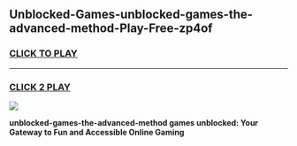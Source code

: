 
## Unblocked-Games-unblocked-games-the-advanced-method-Play-Free-zp4of
<h3>
<a href="https://premium76.site?title=unblocked-games-the-advanced-method&ref=20M">CLICK TO PLAY</a></h3>
<hr>

<h3>
<a href="https://premium76.site?title=unblocked-games-the-advanced-method&ref=20M">CLICK 2 PLAY</a>
  
</h3>

<a href="https://premium76.site?title=unblocked-games-the-advanced-method&ref=19M"><img src="https://clearcache.store/games.png"></a>


**unblocked-games-the-advanced-method games unblocked: Your Gateway to Fun and Accessible Online Gaming**

